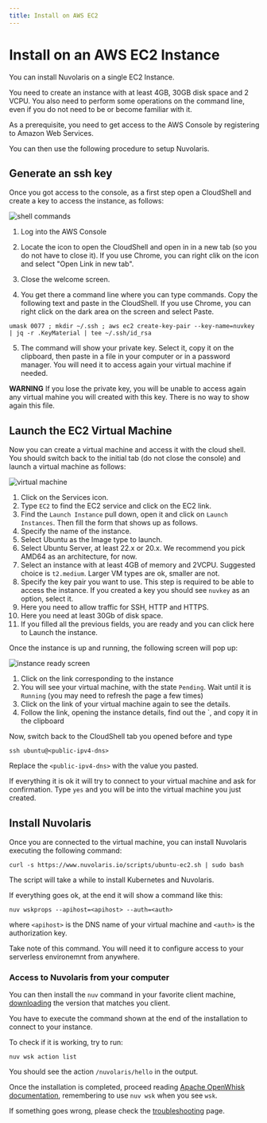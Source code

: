 ```yaml
---
title: Install on AWS EC2
---
```


# Install on an AWS EC2 Instance

You can install Nuvolaris on a single EC2 Instance.

You need to create an instance with at least 4GB, 30GB disk space and 2 VCPU. You also need to perform some operations on the command line, even if you do not need to be or become familiar with it.

As a prerequisite, you need to get access to the AWS Console by registering to Amazon Web Services.

You can then use the following procedure to setup Nuvolaris.

## Generate an ssh key

Once you got access to the console, as a first step open a CloudShell and create a key to access the instance, as follows:

![shell commands](./install_aws_ec2_shell.png)

1. Log into the AWS Console

2. Locate the icon to open the CloudShell and open in in a new tab (so you do not have to close it). If you use Chrome, you can right clik on the icon and select "Open Link in new tab".

3. Close the welcome screen.

4. You get there a command line where you can type commands. Copy the following text and paste in the CloudShell. If you use Chrome, you can right click on the dark area on the screen and select Paste.

```
umask 0077 ; mkdir ~/.ssh ; aws ec2 create-key-pair --key-name=nuvkey | jq -r .KeyMaterial | tee ~/.ssh/id_rsa
```

5. The command will show your private key. Select it, copy it on the clipboard, then paste in a file in your computer or in a password manager. You will need it to access again your virtual machine if needed.

**WARNING** If you lose the private key, you will be unable to access again any virtual mahine you will created with this key. There is no way to show again this file.

## Launch the EC2 Virtual Machine

Now you can create a virtual machine and access it with the cloud shell. You should switch back to the initial tab (do not close the console) and launch a virtual machine as follows:

![virtual machine](./install_aws_ec2.png)

1. Click on the Services icon.
2. Type `EC2` to find the EC2 service and click on the EC2 link.
3. Find the `Launch Instance` pull down, open it and click on `Launch Instances`. Then fill the form that shows up as follows.
4. Specify the name of the instance.
5. Select Ubuntu as the Image type to launch.
6. Select Ubuntu Server, at least 22.x or 20.x. We recommend you pick AMD64 as an architecture, for now.
7. Select an instance with at least 4GB of memory and 2VCPU. Suggested choice is `t2.medium`. Larger VM types are ok, smaller are not.
8. Specify the key pair you want to use. This step is required to be able to access the instance. If you created a key you should see `nuvkey` as an option, select it.
9. Here you need to allow traffic for SSH, HTTP and HTTPS.
10. Here you need at least 30Gb of disk space.
11. If you filled all the previous fields, you are ready and you can click here to Launch the instance.

Once the instance is up and running, the following screen will pop up:

![instance ready screen](./install_aws_ec2_getip.png)

1. Click on the link corresponding to the instance
2. You will see your virtual machine, with the state `Pending`. Wait until it is `Running` (you may need to refresh the page a few times)
3. Click on the link of your virtual machine again to see the details.
4. Follow the link, opening the instance details, find out the `<public-ipv4-dns>, and copy it in the clipboard

Now, switch back to the CloudShell tab you opened before and type

```
ssh ubuntu@<public-ipv4-dns>
```

Replace the `<public-ipv4-dns>` with the value you pasted.

If everything it is ok it will try to connect to your virtual machine and ask for confirmation. Type `yes` and you will be into the virtual machine you just created.

## Install Nuvolaris

Once you are connected to the virtual machine, you can install Nuvolaris executing the following command:

```
curl -s https://www.nuvolaris.io/scripts/ubuntu-ec2.sh | sudo bash
```

The script will take a while to install Kubernetes and Nuvolaris.

If everything goes ok, at the end it will show a command like this:

```
nuv wskprops --apihost=<apihost> --auth=<auth>
```

where `<apihost>` is the DNS name of your virtual machine and `<auth>` is the authorization key.

Take note of this command. You will need it to configure access to your serverless environemnt from anywhere.

### Access to Nuvolaris from your computer

You can then install the `nuv` command in your favorite client machine, [downloading](/download) the version that matches you client.

You have to execute the command shown at the end of the installation to connect to your instance.

To check if it is working, try to run:

```
nuv wsk action list
```

You should see the action `/nuvolaris/hello` in the output.

Once the installation is completed, proceed reading [Apache OpenWhisk documentation](https://openwhisk.apache.org/documentation.html), remembering to use `nuv wsk` when you see `wsk`.

If something goes wrong, please check the [troubleshooting](/documentation/troubleshooting) page.
